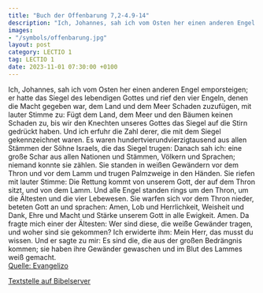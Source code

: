 ```yaml
---
title: "Buch der Offenbarung 7,2-4.9-14"
description: "Ich, Johannes, sah ich vom Osten her einen anderen Engel emporsteigen; er hatte das Siegel des lebendigen Gottes und rief den vier Engeln, denen die Macht gegeben war, dem Land und dem Meer Schaden zuzufügen, mit lauter Stimme zu: Fügt dem Land, dem Meer und den Bäumen keinen Sch...."
images:
- "/symbols/offenbarung.jpg"
layout: post
category: LECTIO 1
tag: LECTIO 1
date: 2023-11-01 07:30:00 +0100
---
```

Ich, Johannes, sah ich vom Osten her einen anderen Engel emporsteigen; er hatte das Siegel des lebendigen Gottes und rief den vier Engeln, denen die Macht gegeben war, dem Land und dem Meer Schaden zuzufügen, mit lauter Stimme zu:
Fügt dem Land, dem Meer und den Bäumen keinen Schaden zu, bis wir den Knechten unseres Gottes das Siegel auf die Stirn gedrückt haben.<!--more-->
Und ich erfuhr die Zahl derer, die mit dem Siegel gekennzeichnet waren. Es waren hundertvierundvierzigtausend aus allen Stämmen der Söhne Israels, die das Siegel trugen:
Danach sah ich: eine große Schar aus allen Nationen und Stämmen, Völkern und Sprachen; niemand konnte sie zählen. Sie standen in weißen Gewändern vor dem Thron und vor dem Lamm und trugen Palmzweige in den Händen.
Sie riefen mit lauter Stimme: Die Rettung kommt von unserem Gott, der auf dem Thron sitzt, und von dem Lamm.
Und alle Engel standen rings um den Thron, um die Ältesten und die vier Lebewesen. Sie warfen sich vor dem Thron nieder, beteten Gott an
und sprachen: Amen, Lob und Herrlichkeit, Weisheit und Dank, Ehre und Macht und Stärke unserem Gott in alle Ewigkeit. Amen.
Da fragte mich einer der Ältesten: Wer sind diese, die weiße Gewänder tragen, und woher sind sie gekommen?
Ich erwiderte ihm: Mein Herr, das musst du wissen. Und er sagte zu mir: Es sind die, die aus der großen Bedrängnis kommen; sie haben ihre Gewänder gewaschen und im Blut des Lammes weiß gemacht.<br>
[Quelle: Evangelizo](https://evangeliumtagfuertag.org/DE/gospel)

[Textstelle auf Bibelserver](https://www.bibleserver.com/EU/Offenbarung7,2-4.9-14)
